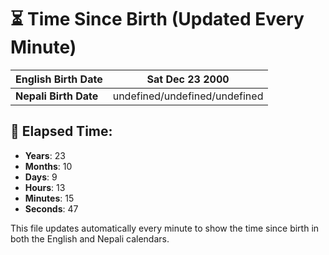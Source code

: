 # ⏳ Time Since Birth (Updated Every Minute)

| **English Birth Date** | Sat Dec 23 2000 |
|------------------------|-------------------------------------|
| **Nepali Birth Date**  | undefined/undefined/undefined                  |

## 📅 Elapsed Time:

- **Years**: 23
- **Months**: 10
- **Days**: 9
- **Hours**: 13
- **Minutes**: 15
- **Seconds**: 47

This file updates automatically every minute to show the time since birth in both the English and Nepali calendars.